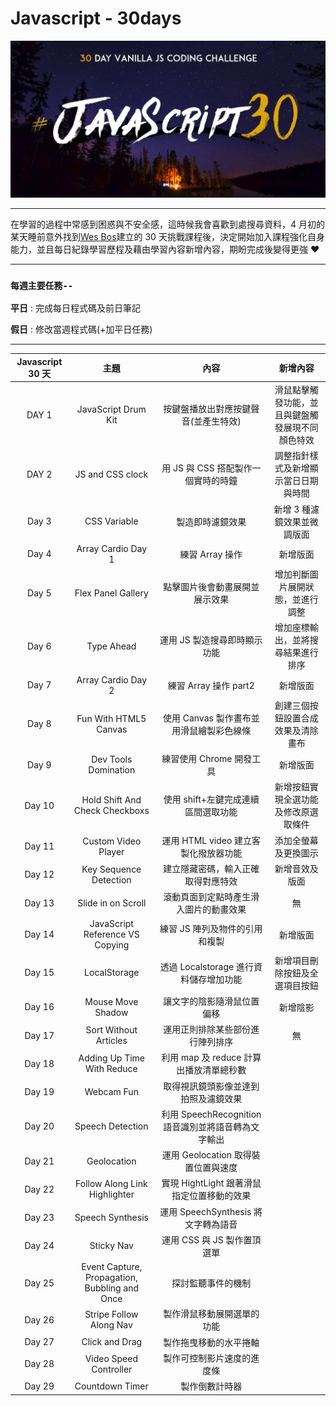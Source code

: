 # Javascript - 30days

<div align=center><img src="bg.png" width="800px"></div>

---

在學習的過程中常感到困惑與不安全感，這時候我會喜歡到處搜尋資料，4 月初的某天睡前意外找到[Wes Bos](https://javascript30.com/)建立的 30 天挑戰課程後，決定開始加入課程強化自身能力，並且每日紀錄學習歷程及藉由學習內容新增內容，期盼完成後變得更強 ❤

---

### `每週主要任務--`

**平日** : 完成每日程式碼及前日筆記

**假日** : 修改當週程式碼(+加平日任務)

---

| Javascript 30 天 |                     主題                      |                        內容                         |                     新增內容                     |
| :--------------: | :-------------------------------------------: | :-------------------------------------------------: | :----------------------------------------------: |
|      DAY 1       |              JavaScript Drum Kit              |        按鍵盤播放出對應按鍵聲音(並產生特效)         | 滑鼠點擊觸發功能，並且與鍵盤觸發展現不同顏色特效 |
|      DAY 2       |               JS and CSS clock                |         用 JS 與 CSS 搭配製作一個實時的時鐘         |       調整指針樣式及新增顯示當日日期與時間       |
|      Day 3       |                 CSS Variable                  |                  製造即時濾鏡效果                   |           新增 3 種濾鏡效果並微調版面            |
|      Day 4       |              Array Cardio Day 1               |                   練習 Array 操作                   |                     新增版面                     |
|      Day 5       |              Flex Panel Gallery               |           點擊圖片後會動畫展開並展示效果            |         增加判斷圖片展開狀態，並進行調整         |
|      Day 6       |                  Type Ahead                   |            運用 JS 製造搜尋即時顯示功能             |        增加座標輸出，並將搜尋結果進行排序        |
|      Day 7       |              Array Cardio Day 2               |                練習 Array 操作 part2                |                     新增版面                     |
|      Day 8       |             Fun With HTML5 Canvas             |      使用 Canvas 製作畫布並用滑鼠繪製彩色線條       |        創建三個按鈕設置合成效果及清除畫布        |
|      Day 9       |             Dev Tools Domination              |              練習使用 Chrome 開發工具               |                     新增版面                     |
|      Day 10      |        Hold Shift And Check Checkboxs         |         使用 shift+左鍵完成連續區間選取功能         |       新增按鈕實現全選功能及修改原選取條件       |
|      Day 11      |              Custom Video Player              |        運用 HTML video 建立客製化撥放器功能         |               添加全螢幕及更換圖示               |
|      Day 12      |            Key Sequence Detection             |         建立隱藏密碼，輸入正確取得對應特效          |                  新增音效及版面                  |
|      Day 13      |              Slide in on Scroll               |       滾動頁面到定點時產生滑入圖片的動畫效果        |                        無                        |
|      Day 14      |        JavaScript Reference VS Copying        |           練習 JS 陣列及物件的引用和複製            |                     新增版面                     |
|      Day 15      |                 LocalStorage                  |       透過 Localstorage 進行資料儲存增加功能        |          新增項目刪除按鈕及全選項目按鈕          |
|      Day 16      |               Mouse Move Shadow               |             讓文字的陰影隨滑鼠位置偏移              |                     新增陰影                     |
|      Day 17      |             Sort Without Articles             |          運用正則排除某些部份進行陣列排序           |                        無                        |
|      Day 18      |          Adding Up Time With Reduce           |       利用 map 及 reduce 計算出播放清單總秒數       |                                                  |
|      Day 19      |                  Webcam Fun                   |        取得視訊鏡頭影像並達到拍照及濾鏡效果         |                                                  |
|      Day 20      |               Speech Detection                | 利用 SpeechRecognition 語音識別並將語音轉為文字輸出 |                                                  |
|      Day 21      |                  Geolocation                  |         運用 Geolocation 取得裝置位置與速度         |                                                  |
|      Day 22      |         Follow Along Link Highlighter         |     實現 HightLight 跟著滑鼠指定位置移動的效果      |                                                  |
|      Day 23      |               Speech Synthesis                |         運用 SpeechSynthesis 將文字轉為語音         |                                                  |
|      Day 24      |                  Sticky Nav                   |             運用 CSS 與 JS 製作置頂選單             |                                                  |
|      Day 25      | Event Capture, Propagation, Bubbling and Once |                 探討監聽事件的機制                  |                                                  |
|      Day 26      |            Stripe Follow Along Nav            |             製作滑鼠移動展開選單的功能              |                                                  |
|      Day 27      |                Click and Drag                 |               製作拖曳移動的水平捲軸                |                                                  |
|      Day 28      |            Video Speed Controller             |             製作可控制影片速度的進度條              |                                                  |
|      Day 29      |                Countdown Timer                |                   製作倒數計時器                    |                                                  |
